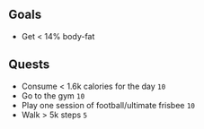 ## Goals
- Get < 14% body-fat

## Quests
- Consume < 1.6k calories for the day `10`
- Go to the gym `10`
- Play one session of football/ultimate frisbee `10`
- Walk > 5k steps `5`
